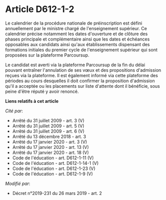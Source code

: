 # Article D612-1-2

Le calendrier de la procédure nationale de préinscription est défini annuellement par le ministre chargé de l'enseignement
supérieur. Ce calendrier précise notamment les dates d'ouverture et de clôture des phases principale et complémentaire ainsi
que les dates et échéances opposables aux candidats ainsi qu'aux établissements dispensant des formations initiales du
premier cycle de l'enseignement supérieur qui sont proposées sur la plateforme Parcoursup.

Le candidat est averti via la plateforme Parcoursup de la fin du délai pouvant entraîner l'annulation de ses vœux et des
propositions d'admission reçues via la plateforme. Il est également informé via cette plateforme des périodes au cours
desquelles il doit confirmer la proposition d'admission qu'il a acceptée ou les placements sur liste d'attente dont il
bénéficie, sous peine d'être réputé y avoir renoncé.

**Liens relatifs à cet article**

_Cité par_:

  - Arrêté du 31 juillet 2009 - art. 3 (V)
  - Arrêté du 31 juillet 2009 - art. 5 (V)
  - Arrêté du 31 juillet 2009 - art. 6 (V)
  - Arrêté du 13 décembre 2018 - art. 3
  - Arrêté du 17 janvier 2020 - art. 3 (V)
  - Arrêté du 17 janvier 2020 - art. 13 (V)
  - Arrêté du 17 janvier 2020 - art. 18 (V)
  - Code de l'éducation - art. D612-1-11 (V)
  - Code de l'éducation - art. D612-1-14-1 (V)
  - Code de l'éducation - art. D612-1-23 (V)
  - Code de l'éducation - art. D612-1-9 (V)

_Modifié par_:

  - Décret n°2019-231 du 26 mars 2019 - art. 2
